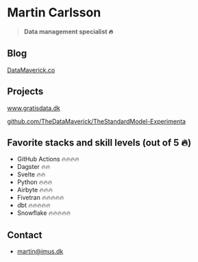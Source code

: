 # Martin Carlsson

> **Data management specialist 🔥**

## Blog

[DataMaverick.co](https://datamaverick.co)

## Projects

www.gratisdata.dk

[github.com/TheDataMaverick/TheStandardModel-Experimenta](https://github.com/TheDataMaverick/TheStandardModel-Experimental)

## Favorite stacks and skill levels (out of 5 🔥)
 - GitHub Actions 🔥🔥🔥🔥
 - Dagster 🔥🔥
 - Svelte 🔥🔥
 - Python 🔥🔥🔥
 - Airbyte 🔥🔥🔥
 - Fivetran 🔥🔥🔥🔥🔥
 - dbt 🔥🔥🔥🔥🔥
 - Snowflake 🔥🔥🔥🔥🔥

## Contact
 - martin@imus.dk
